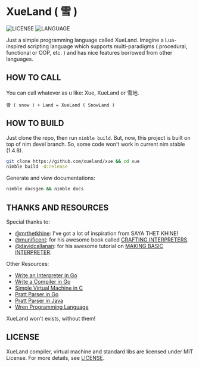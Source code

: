 # XueLand ( 雪 )

![LICENSE](https://img.shields.io/github/license/xueland/xue?color=green&label=LICENSE&style=flat-square)
![LANGUAGE](https://img.shields.io/static/v1?label=LANGUAGE&message=NIM&style=flat-square)

Just a simple programming language called XueLand. Imagine a Lua-inspired scripting language which supports multi-paradigms ( procedural, functional or OOP, etc. ) and has nice features borrowed from other languages.

## HOW TO CALL

You can call whatever as u like: Xue, XueLand or 雪地.

```text
雪 ( snow ) + Land = XueLand ( SnowLand )
```

## HOW TO BUILD

Just clone the repo, then run `nimble build`. But, now, this project is built on top of nim devel branch. So, some code won't work in current nim stable (1.4.8).

```bash
git clone https://github.com/xueland/xue && cd xue
nimble build -d:release
```

Generate and view documentations:

```bash
nimble docsgen && nimble docs
```

## THANKS AND RESOURCES

Special thanks to:

- [@mrthetkhine](https://github.com/mrthetkhine): I've got a lot of inspiration from SAYA THET KHINE!
- [@munificent](https://github.com/munificent): for his awesome book called [CRAFTING INTERPRETERS](https://craftinginterpreters.com).
- [@davidcallanan](https://github.com/davidcallanan): for his awesome tutorial on [MAKING BASIC INTERPRETER](https://www.youtube.com/playlist?list=PLZQftyCk7_SdoVexSmwy_tBgs7P0b97yD).

Other Resources:

- [Write an Interpreter in Go](https://interpreterbook.com)
- [Write a Compiler in Go](https://compilerbook.com)
- [Simple Virtual Machine in C](https://felix.engineer/blogs/virtual-machine-in-c)
- [Pratt Parser in Go](https://quasilyte.dev/blog/post/pratt-parsers-go/)
- [Pratt Parser in Java](https://journal.stuffwithstuff.com/2011/03/19/pratt-parsers-expression-parsing-made-easy)
- [Wren Programming Language](https://wren.io)

XueLand won't exists, without them!

## LICENSE

XueLand compiler, virtual machine and standard libs are licensed under MIT License. For more details, see [LICENSE](LICENSE).